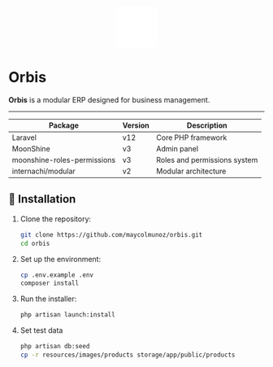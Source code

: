 <p align="center">
  <img src="./_docs/icon.svg" alt="Orbis Logo" width="80"/>
</p>

# Orbis

**Orbis** is a modular ERP designed for business management.  

---

| Package                     | Version | Description                  |
| --------------------------- | ------- | ---------------------------- |
| Laravel                     | v12     | Core PHP framework           |
| MoonShine                   | v3      | Admin panel                  |
| moonshine-roles-permissions | v3      | Roles and permissions system |
| internachi/modular          | v2      | Modular architecture         |

## 🚀 Installation

1. Clone the repository:

    ```bash
    git clone https://github.com/maycolmunoz/orbis.git
    cd orbis
    ```

2. Set up the environment:

    ```bash
    cp .env.example .env
    composer install
    ```

3. Run the installer:

    ```bash
    php artisan launch:install
    ```

4. Set test data
    ```sh
    php artisan db:seed
    cp -r resources/images/products storage/app/public/products
    ```
